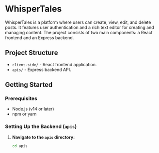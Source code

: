 # WhisperTales

WhisperTales is a platform where users can create, view, edit, and delete posts. It features user authentication and a rich text editor for creating and managing content. The project consists of two main components: a React frontend and an Express backend.

## Project Structure

- `client-side/` - React frontend application.
- `apis/` - Express backend API.

## Getting Started

### Prerequisites

- Node.js (v14 or later)
- npm or yarn

### Setting Up the Backend (`apis`)

1. **Navigate to the `apis` directory:**
   ```bash
   cd apis
